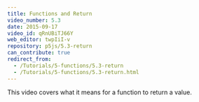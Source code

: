 ```yaml
---
title: Functions and Return
video_number: 5.3
date: 2015-09-17
video_id: qRnUBiTJ66Y
web_editor: twpIiI-v
repository: p5js/5.3-return
can_contribute: true
redirect_from:
  - /Tutorials/5-functions/5.3-return
  - /Tutorials/5-functions/5.3-return.html
---
```


This video covers what it means for a function to return a value.
